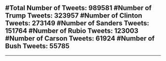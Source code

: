 #Total Number of Tweets: 989581 
#Number of Trump Tweets: 323957
#Number of Clinton Tweets: 273149
#Number of Sanders Tweets: 151764
#Number of Rubio Tweets: 123003
#Number of Carson Tweets: 61924
#Number of Bush Tweets: 55785
---
---
